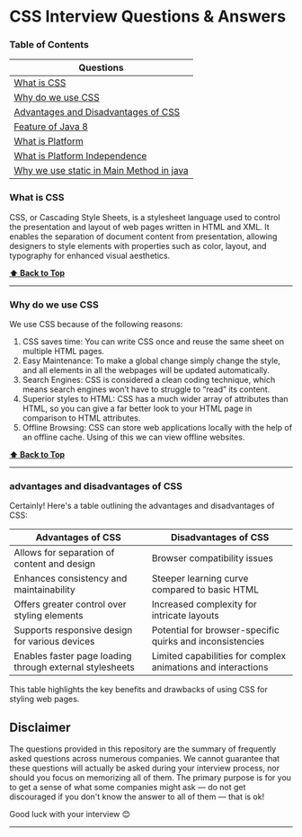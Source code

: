 # CSS Interview Questions & Answers

### Table of Contents

| Questions                                                                             |
| ------------------------------------------------------------------------------------- |
| [What is CSS](#what-is-CSS)                                                           |
| [Why do we use CSS](#Why-do-we-use-CSS)                                               |
| [Advantages and Disadvantages of CSS](#Advantages-and-Disadvantages-of-CSS)           |
| [Feature of Java 8](#Feature-of-Java-8)                                               |
| [What is Platform](#What-is-Platform)                                                 |
| [What is Platform Independence](#What-is-Platform-Independence)                       |
| [Why we use static in Main Method in java](#Why-we-use-static-in-Main-Method-in-java) |

### What is CSS

CSS, or Cascading Style Sheets, is a stylesheet language used to control the presentation and layout of web pages written in HTML and XML. It enables the separation of document content from presentation, allowing designers to style elements with properties such as color, layout, and typography for enhanced visual aesthetics.

**[⬆ Back to Top](#table-of-contents)**

---

### Why do we use CSS

We use CSS because of the following reasons:

1.  CSS saves time: You can write CSS once and reuse the same sheet on multiple HTML pages.
2.  Easy Maintenance: To make a global change simply change the style, and all elements in all the webpages will be updated automatically.
3.  Search Engines: CSS is considered a clean coding technique, which means search engines won’t have to struggle to “read” its content.
4.  Superior styles to HTML: CSS has a much wider array of attributes than HTML, so you can give a far better look to your HTML page in comparison to HTML attributes.
5.  Offline Browsing: CSS can store web applications locally with the help of an offline cache. Using of this we can view offline websites.

**[⬆ Back to Top](#table-of-contents)**

---

### advantages and disadvantages of CSS

Certainly! Here's a table outlining the advantages and disadvantages of CSS:

| Advantages of CSS                                        | Disadvantages of CSS                                         |
| -------------------------------------------------------- | ------------------------------------------------------------ |
| Allows for separation of content and design              | Browser compatibility issues                                 |
| Enhances consistency and maintainability                 | Steeper learning curve compared to basic HTML                |
| Offers greater control over styling elements             | Increased complexity for intricate layouts                   |
| Supports responsive design for various devices           | Potential for browser-specific quirks and inconsistencies    |
| Enables faster page loading through external stylesheets | Limited capabilities for complex animations and interactions |

This table highlights the key benefits and drawbacks of using CSS for styling web pages.

## Disclaimer

The questions provided in this repository are the summary of frequently asked questions across numerous companies. We cannot guarantee that these questions will actually be asked during your interview process, nor should you focus on memorizing all of them. The primary purpose is for you to get a sense of what some companies might ask — do not get discouraged if you don't know the answer to all of them ⁠— that is ok!

Good luck with your interview 😊

---
